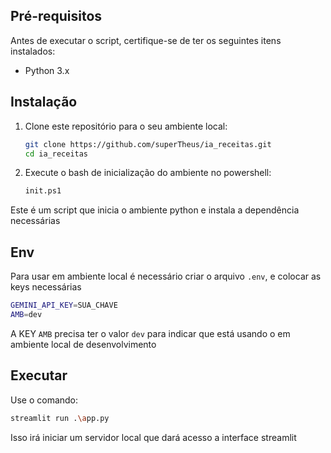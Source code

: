 ## Pré-requisitos

Antes de executar o script, certifique-se de ter os seguintes itens instalados:

- Python 3.x

## Instalação

1. Clone este repositório para o seu ambiente local:
    ```sh
    git clone https://github.com/superTheus/ia_receitas.git
    cd ia_receitas
    ```

2. Execute o bash de inicialização do ambiente no powershell:
    ```sh
    init.ps1
    ```
Este é um script que inicia o ambiente python e instala a dependência necessárias

## Env

Para usar em ambiente local é necessário criar o arquivo ```.env```, e colocar as keys necessárias

```sh
GEMINI_API_KEY=SUA_CHAVE
AMB=dev
```

A KEY ```AMB``` precisa ter o valor ```dev``` para indicar que está usando o em ambiente local de desenvolvimento

## Executar

Use o comando:

```sh
streamlit run .\app.py
```

Isso irá iniciar um servidor local que dará acesso a interface streamlit